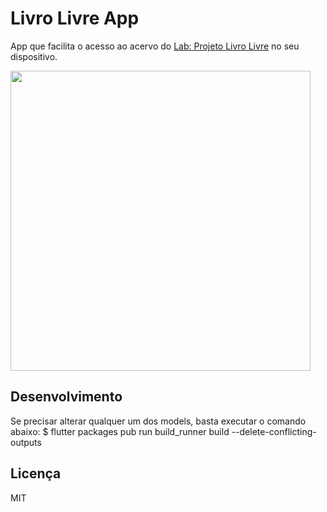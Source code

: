 # Livro Livre App

App que facilita o acesso ao acervo do  [Lab: Projeto Livro Livre](http://www.projetolivrolivre.com/) no seu dispositivo.


<img height="480px" src="https://im7.ezgif.com/tmp/ezgif-7-b12a0e2ee174.gif">

## Desenvolvimento

Se precisar alterar qualquer um dos models, basta executar o comando abaixo:
$ flutter packages pub run build_runner build --delete-conflicting-outputs

## Licença

MIT
